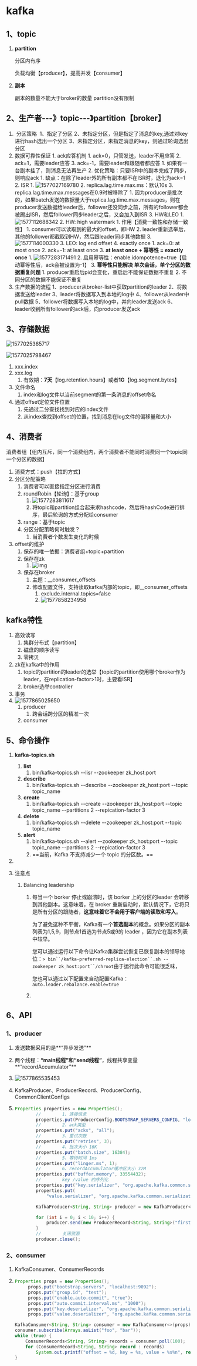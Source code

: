 # kafka

## 1、topic

1. **partition**

   分区内有序

   负载均衡【producer】，提高并发【consumer】

2. **副本**

   副本的数量不能大于broker的数量
   partition没有限制

## 2、生产者---》topic---》partition【broker】

1. ​    分区策略
   ​        1、指定了分区
   ​        2、未指定分区，但是指定了消息的key,通过对key进行hash选出一个分区
   ​        3、未指定分区，未指定消息的key，则通过轮询选出分区
2. 数据可靠性保证
       1. ack应答机制
             1. ack=0，只管发送，leader不用应答
             2. ack=1，需要leader应答
             3. ack=-1，需要leader和跟随者都应答
                   1. 如果有一台副本挂了，则消息无法再生产
                   2. 优化策略：只要ISR中的副本完成了同步，则响应ack
                         1. 缺点：在除了leader外的所有副本都不在ISR时，退化为ack=1
           2. ISR
             1. ![1577027169780](C:\Users\zxy\AppData\Roaming\Typora\typora-user-images\1577027169780.png)
             2. replica.lag.time.max.ms：默认10s
             3. replica.lag.time.max.messages在0.9时被移除了
                   1. 因为producer是批次的，如果batch发送的数据量大于replica.lag.time.max.messages，则在producer发送数据给leader后，follower还没同步之前，所有的follower都会被踢出ISR，然后follower同步leader之后，又会加入到ISR
           3. HW和LEO
             1. ![1577112688342](C:\Users\zxy\AppData\Roaming\Typora\typora-user-images\1577112688342.png)
             2. HW: high watermark
                   1. 作用【消费一致性和存储一致性】
                      1. consumer可以读取到的最大的offset，即HW
                      2. leader重新选举后，其他的follower都截取到HW，然后跟leader同步其他数据
                      3. ![1577114000330](C:\Users\zxy\AppData\Roaming\Typora\typora-user-images\1577114000330.png)
             3. LEO: log end offset
           4. exactly once
             1. ack=0: at most once
             2. ack=-1: at least once
             3. **at least once + 幂等性 = exactly once**
                   1. ![1577283171491](C:\Users\zxy\AppData\Roaming\Typora\typora-user-images\1577283171491.png)
                   2. 启用幂等性：enable.idompotence=true【启动幂等性后，ack会被设置为-1】
                   3. **幂等性只能解决 单次会话，单个分区的数据重复问题**
                         1. producer重启后pid会变化，重启后不能保证数据不重复
                         2. 不同分区的数据不能保证不重复
3. 生产数据的流程
          1、producer从broker-list中获取partition的leader
          2、将数据发送给leader
          3、leader将数据写入到本地的log中
          4、follower从leader中pull数据
          5、follower将数据写入本地的log中，并向leader发送ack
          6、leader收到所有follower的ack后，向producer发送ack

## 3、存储数据

![1577025365717](C:\Users\zxy\AppData\Roaming\Typora\typora-user-images\1577025365717.png)





![1577025798467](C:\Users\zxy\AppData\Roaming\Typora\typora-user-images\1577025798467.png)



1. xxx.index
2. xxx.log
   1. 有效期：**7天**【log.retention.hours】或者**1G**【log.segment.bytes】
3. 文件命名
   1. index和log文件以当前segment的第一条消息的offset命名
4. 通过offset定位文件位置
   1. 先通过二分查找找到对应的index文件
   2. 从index查找到offset的位置，找到消息在log文件的偏移量和大小

## 4、消费者

​    消费者组【组内互斥，同一个消费组内，两个消费者不能同时消费同一个topic同一个分区的数据】

1. 消费方式：push【拉的方式】
2. 分区分配策略
   1. 消费者可以直接指定分区进行消费
   2. roundRobin【轮询】：基于group
      1. ![1577283811617](C:\Users\zxy\AppData\Roaming\Typora\typora-user-images\1577283811617.png)
      2. 将topic和partition组合起来求hashcode，然后将hashCode进行排序，最后轮询的方式分配给consumer
   3. range：基于topic
   4. 分区分配策略何时触发？
      1. 当消费者个数发生变化的时候
3. offset的维护
   1. 保存的唯一依据：消费者组+topic+partition
   2. 保存在zk
      1. ![img](https://images2018.cnblogs.com/blog/1228818/201805/1228818-20180508101652574-1613892176.png)
   3. 保存在broker
      1. 主题：__consumer_offsets
      2. 修改配置文件，支持读取kafka内部的topic，即__consumer_offsets
         1. exclude.internal.topics=false
         2. ![1577858234958](C:\Users\zxy\AppData\Roaming\Typora\typora-user-images\1577858234958.png)

## kafka特性

1. 高效读写
   1. 集群分布式【partition】
   2. 磁盘的顺序读写
   3. 零拷贝
2. zk在kafka中的作用
   1. topic的partition的leader的选举【topic的partition使用哪个broker作为leader，在replication-factor>1时，主要看ISR】
   2. broker选举controller
3. 事务
4. ![1577865025650](C:\Users\zxy\AppData\Roaming\Typora\typora-user-images\1577865025650.png)
   1. producer
      1. 跨会话跨分区的精准一次
   2. consumer

## 5、命令操作

1. **kafka-topics.sh**

   1. **list**
      1. bin/kafka-topics.sh --lisr --zookeeper zk_host:port 
   2. **describe**
      1. bin/kafka-topics.sh --describe --zookeeper zk_host:port --topic topic_name
   3. **create**
      1. bin/kafka-topics.sh --create --zookeeper zk_host:port --topic topic_name --partitions 2 --repication-factor 3 
   4. **delete**
      1. bin/kafka-topics.sh --delete --zookeeper zk_host:port --topic topic_name
   5. **alert**
      1. bin/kafka-topics.sh --alert --zookeeper zk_host:port --topic topic_name --partitions 2 --repication-factor 3 
      2. ==当前，Kafka 不支持减少一个 topic 的分区数。== 

2. 

3. 注意点

   1. Balancing leadership

      1. 每当一个 borker 停止或崩溃时，该 borker 上的分区的leader 会转移到其他副本。这意味着，在 broker 重新启动时，默认情况下，它将只是所有分区的跟随者，**这意味着它不会用于客户端的读取和写入**。

         ​		为了避免这种不平衡，Kafka有一个**首选副本**的概念。如果分区的副本列表为1,5,9，则节点1首选为节点5或9的 leader ，因为它在副本列表中较早。

         ​		您可以通过运行以下命令让Kafka集群尝试恢复已恢复副本的领导地位：`> bin``/kafka-preferred-replica-election``.sh --zookeeper zk_host:port``/chroot`由于运行此命令可能很乏味，

         ​		您也可以通过以下配置来自动配置Kafka：`auto.leader.rebalance.enable=true`

      2. 

## 6、API

### 1、producer

1. 发送数据采用的是**“异步发送”**

2. 两个线程：**“main线程”和“send线程”**，线程共享变量**“recordAccumulator”**

3. ![1577865535453](C:\Users\zxy\AppData\Roaming\Typora\typora-user-images\1577865535453.png)

4. KafkaProducer、ProducerRecord、ProducerConfig、CommonClientConfigs

5. ```java
   Properties properties = new Properties();
           //        1、连接信息
           properties.put(ProducerConfig.BOOTSTRAP_SERVERS_CONFIG, "localhost:9092");
           //        2、ack类型
           properties.put("acks", "all");
           //        3、重试次数
           properties.put("retries", 3);
           //        4、批次大小 16K
           properties.put("batch.size", 16384);
           //        5、等待时间 1ms
           properties.put("linger.ms", 1);
           //        6、recordAccumulator缓冲区大小 32M
           properties.put("buffer.memory", 33554432);
           //        key /value 的序列化
           properties.put("key.serializer", "org.apache.kafka.common.serialization.StringSerializer");
           properties.put(
               "value.serializer", "org.apache.kafka.common.serialization.StringSerializer");
   
           KafkaProducer<String, String> producer = new KafkaProducer<String, String>(properties);
   
           for (int i = 0; i < 10; i++) {
               producer.send(new ProducerRecord<String, String>("first", "test+i"));
           }
           //        关闭资源
           producer.close();
   ```

   

### 2、consumer

1. KafkaConsumer、ConsumerRecords

2. ```java
   Properties props = new Properties();
        props.put("bootstrap.servers", "localhost:9092");
        props.put("group.id", "test");
        props.put("enable.auto.commit", "true");
        props.put("auto.commit.interval.ms", "1000");
        props.put("key.deserializer", "org.apache.kafka.common.serialization.StringDeserializer");
        props.put("value.deserializer", "org.apache.kafka.common.serialization.StringDeserializer");
   
   KafkaConsumer<String, String> consumer = new KafkaConsumer<>(props);
   consumer.subscribe(Arrays.asList("foo", "bar"));
   while (true) {
       ConsumerRecords<String, String> records = consumer.poll(100);
       for (ConsumerRecord<String, String> record : records)
           System.out.printf("offset = %d, key = %s, value = %s%n", record.offset(), record.key(), record.value());
   }
   ```

   

